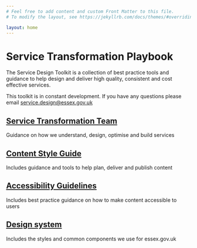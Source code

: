 ```yaml
---
# Feel free to add content and custom Front Matter to this file.
# To modify the layout, see https://jekyllrb.com/docs/themes/#overriding-theme-defaults

layout: home
---
```

# Service Transformation Playbook

The Service Design Toolkit is a collection of best practice tools and guidance to help design and deliver high quality, consistent and cost effective services.

This toolkit is in constant development. If you have any questions please email [service.design@essex.gov.uk](mailto:service.design@essex.gov.uk)

## [Service Transformation Team](Service-Transformation-Team)

Guidance on how we understand, design, optimise and build services

## [Content Style Guide](Content-style-guide)

Includes guidance and tools to help plan, deliver and publish content

## [Accessibility Guidelines](Accessibility-Guidelines)

Includes best practice guidance on how to make content accessible to users

## [Design system](Design-system)

Includes the styles and common components we use for essex.gov.uk
